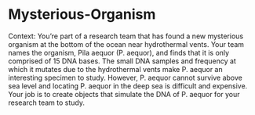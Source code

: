 # Mysterious-Organism

Context: You’re part of a research team that has found a new mysterious organism at the bottom of the ocean near hydrothermal vents. Your team names the organism, Pila aequor (P. aequor), and finds that it is only comprised of 15 DNA bases. The small DNA samples and frequency at which it mutates due to the hydrothermal vents make P. aequor an interesting specimen to study. However, P. aequor cannot survive above sea level and locating P. aequor in the deep sea is difficult and expensive. Your job is to create objects that simulate the DNA of P. aequor for your research team to study.
